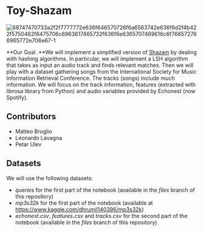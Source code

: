 # Toy-Shazam

![68747470733a2f2f7777772e636f646570726f6a6563742e636f6d2f4b422f5750462f6475706c6963617465732f636f6e6365707469616c6f766572766965772e706e67-1](https://user-images.githubusercontent.com/91341004/151998516-2c311377-a9a6-4d09-8339-6eba83cc8b59.png)



**Our Goal .**We will implement a simplified version of [Shazam](https://www.shazam.com) by dealing with hashing algorithms. In particular, we will implement a LSH algorithm that takes as input an audio track and finds relevant matches. Then we will play with a dataset gathering songs from the International Society for Music Information Retrieval Conference. The tracks (songs) include much information. We will focus on the track information, features (extracted with librosa library from Python) and audio variables provided by Echonest (now Spotify).

## Contributors
- Matteo Broglio
- Leonardo Lavagna
- Petar Ulev

## Datasets 
We will use the following datasets:
- *queries* for the first part of the notebook (available in the *files* branch of this repository)
- *mp3s32k* for the first part of the notebook (available at https://www.kaggle.com/dhrumil140396/mp3s32k)
- *echonest.csv*, *features.csv* and *tracks.csv* for the second part of the notebook (available in the *files* branch of this repository)
